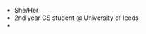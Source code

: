 - She/Her
- 2nd year CS student @ University of leeds
- 
<!---
ChillGal/ChillGal is a ✨ special ✨ repository because its `README.md` (this file) appears on your GitHub profile.
You can click the Preview link to take a look at your changes.
--->
